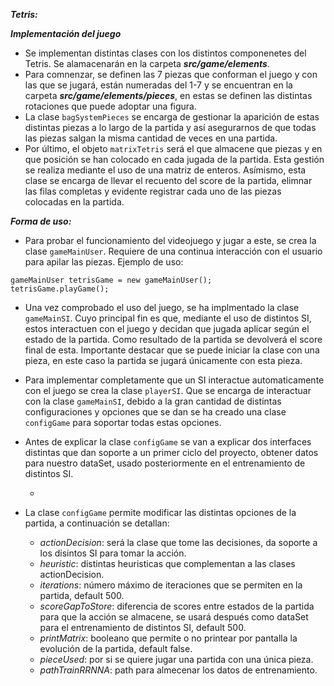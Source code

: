 ***Tetris:***

***Implementación del juego***

- Se implementan distintas clases con los distintos componenetes del Tetris. Se alamacenarán en la carpeta ***src/game/elements***.
- Para comnenzar, se definen las 7 piezas que conforman el juego y con las que se jugará, están numeradas del 1-7 y se encuentran en la carpeta ***src/game/elements/pieces***, en estas se definen las distintas rotaciones que puede adoptar una figura.
- La clase ```bagSystemPieces``` se encarga de gestionar la aparición de estas distintas piezas a lo largo de la partida y así asegurarnos de que todas las piezas salgan la misma cantidad de veces en una partida.
- Por último, el objeto ```matrixTetris``` será el que almacene que piezas y en que posición se han colocado en cada jugada de la partida. Esta gestión se realiza mediante el uso de una matriz de enteros. Asímismo, esta clase se encarga de llevar el recuento del score de la partida, elimnar las filas completas y evidente registrar cada uno de las piezas colocadas en la partida.

***Forma de uso:***

- Para probar el funcionamiento del videojuego y jugar a este, se crea la clase ```gameMainUser```. Requiere de una continua interacción con el usuario para apilar las piezas. Ejemplo de uso:
```
gameMainUser tetrisGame = new gameMainUser();
tetrisGame.playGame();
```
- Una vez comprobado el uso del juego, se ha implmentado la clase ```gameMainSI```. Cuyo principal fin es que, mediante el uso de distintos SI, estos interactuen con el juego y decidan que jugada aplicar según el estado de la partida. Como resultado de la partida se devolverá el score final de esta. Importante destacar que se puede iniciar la clase con una pieza, en este caso la partida se jugará únicamente con esta pieza.

- Para implementar completamente que un SI interactue automaticamente con el juego se crea la clase ```playerSI```. Que se encarga de interactuar con la clase ```gameMainSI```, debido a la gran cantidad de distintas configuraciones y opciones que se dan se ha creado una clase ```configGame``` para soportar todas estas opciones.

- Antes de explicar la clase `configGame` se van a explicar dos interfaces distintas que dan soporte a un primer ciclo del proyecto, obtener datos para nuestro dataSet, usado posteriormente en el entrenamiento de distintos SI.
 
  - 

- La clase ```configGame``` permite modificar las distintas opciones de la partida, a continuación se detallan:

    -  _actionDecision_: será la clase que tome las decisiones, da soporte a los disintos SI para tomar la acción.
    -  _heuristic_: distintas heuristicas que complementan a las clases actionDecision.
    -  _iterations_: número máximo de iteraciones que se permiten en la partida, default 500.
    -  _scoreGapToStore_: diferencia de scores entre estados de la partida para que la acción se almacene, se usará después como dataSet para el entrenamiento de distintos SI, default 500.
    -  _printMatrix_: booleano que permite o no printear por pantalla la evolución de la partida, default false.
    -  _pieceUsed_: por si se quiere jugar una partida con una única pieza.
    -  _pathTrainRRNNA_: path para almecenar los datos de entrenamiento. 

